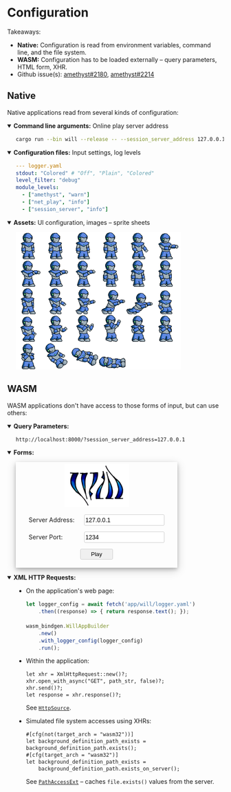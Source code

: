 # Configuration

Takeaways:

* **Native:** Configuration is read from environment variables, command line, and the file system.
* **WASM:** Configuration has to be loaded externally &ndash; query parameters, HTML form, XHR.
* Github issue(s): [amethyst#2180], [amethyst#2214]

## Native

Native applications read from several kinds of configuration:

<details open>
<summary><b>Command line arguments:</b> Online play server address</summary>
<span style="display: block; margin-left: 20px;">

```bash
cargo run --bin will --release -- --session_server_address 127.0.0.1
```

</span>
</details>

<details open>
<summary><b>Configuration files:</b> Input settings, log levels</summary>
<span style="display: block; margin-left: 20px;">

```yaml
--- logger.yaml
stdout: "Colored" # "Off", "Plain", "Colored"
level_filter: "debug"
module_levels:
  - ["amethyst", "warn"]
  - ["net_play", "info"]
  - ["session_server", "info"]
```

</span>
</details>

<details open>
<summary><b>Assets:</b> UI configuration, images &ndash; sprite sheets</summary>
<span style="display: block; margin-left: 20px;">

![Character Sprite Sheet](./configuration_rox.png)

</span>
</details>

## WASM

WASM applications don't have access to those forms of input, but can use others:

<style>
input[type="text"] {
    border: 1px solid #ccc;
    border-radius: 3px;
    font-size: 14px;
    line-height: 1.6em;
}

input[type="text"]:focus {
    box-shadow: 0px 0px 2px 1px #aaccff;
}

button {
    background: #f0f0f0;
    border-left-width: 1px;
    border-top-width: 1px;
    border-right-width: 1px;
    border-bottom-width: 1px;
    border-radius: 3px;
    border-style: solid;
    border-color: #ccc;
    padding-left: 24px;
    padding-top: 4px;
    padding-right: 24px;
    padding-bottom: 4px;
}

button:hover {
    background: #f8f8f8;
}

button:hover:active {
    background: #eeeeee;
    box-shadow: 0px 0px 2px 1px #aaccff;
}
</style>

<p>
<details open>
<summary><b>Query Parameters:</b></summary>
<div style="display: block; margin-left: 20px;">

```text
http://localhost:8000/?session_server_address=127.0.0.1
```

</div>
</details>
</p>
<p>
<details open>
<summary><b>Forms:</b></summary>
<p>
<div style="
    display: inline-block;
    margin-left: 20px;
    box-shadow: 0 4px 8px 0 rgba(0, 0, 0, 0.2), 0 6px 20px 0 rgba(0, 0, 0, 0.19);
    padding: 5px 30px;
    font-size: 14px;
">
<div style="text-align: center;"><img src="configuration_will.png" width="150" height="100" /></div>
<form method="post">
<p><label for="session_server_address" name="session_server_address" style="display: inline-block; width: 125px;">Server Address:</label> <input type="text" name="session_server_address" value = "127.0.0.1" /></p>
<p><label for="session_server_port" name="session_server_port" style="display: inline-block; width: 125px;">Server Port:</label> <input type="text" name="session_server_port" value = "1234" /></p>
<div style="text-align: center;"><p><button type="submit" name="game_start" onclick="window.open('https://azriel.im/pong_wasm', '_blank', 'innerWidth=800,innerHeight=601');">Play</button></p></div>
</form>
</div>
</p>
</details>
</p>
<p>
<details open>
<summary><b>XML HTTP Requests:</b></summary>
<span style="display: block; margin-left: 20px;">

* On the application's web page:

    ```js
    let logger_config = await fetch('app/will/logger.yaml')
        .then((response) => { return response.text(); });

    wasm_bindgen.WillAppBuilder
        .new()
        .with_logger_config(logger_config)
        .run();
    ```

* Within the application:

    ```rust,ignore
    let xhr = XmlHttpRequest::new()?;
    xhr.open_with_async("GET", path_str, false)?;
    xhr.send()?;
    let response = xhr.response()?;
    ```

    See [`HttpSource`].

* Simulated file system accesses using XHRs:

    ```rust,ignore
    #[cfg(not(target_arch = "wasm32"))]
    let background_definition_path_exists = background_definition_path.exists();
    #[cfg(target_arch = "wasm32")]
    let background_definition_path_exists =
        background_definition_path.exists_on_server();
    ```

    See [`PathAccessExt`] &ndash; caches `file.exists()` values from the server.

</span>
</details>
</p>

[`HttpSource`]: https://github.com/amethyst/amethyst/blob/74fd3e2/amethyst_assets/src/source/http.rs
[`PathAccessExt`]: https://github.com/azriel91/autexousious/blob/0.19.0/crate/wasm_support_fs/src/path_access_ext.rs
[amethyst#2180]: https://github.com/amethyst/amethyst/issues/2180
[amethyst#2214]: https://github.com/amethyst/amethyst/issues/2214
